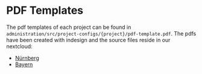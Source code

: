 # PDF Templates

The pdf templates of each project can be found in `administration/src/project-configs/{project}/pdf-template.pdf`.
The pdfs have been created with indesign and the source files reside in our nextcloud:

- [Nürnberg](https://nextcloud.tuerantuer.org/index.php/apps/files/?dir=/Projects/Digitale%20Berechtigungskarte/Stadt%20N%C3%BCrnberg/Releasedokumente/2305%20PDF-Vorlage%20Digitale%20Berechtigungskarte%20N%C3%BCrnberg)
- [Bayern](https://nextcloud.tuerantuer.org/index.php/apps/files/?dir=/Projects/Digitale%20Berechtigungskarte/Sozialministerium%20Bayern/Releasedokumente)